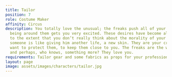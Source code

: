 ```yaml
---
title: Tailor
position: 7
role: Costume Maker
affinity: Circus
description: You totally love the unusual; the freaks push all of your buttons and
  being around them gets you very excited. These desires have become all-encompassing
  to the extent that you don’t really think about the morality of your desires. Dressing
  someone is like giving him another life, a new skin. They are your creature. You
  want to protect them, to keep them close to you. The freaks are the way to gratification
  and perhaps, who knows, something more? They love you.
requirements: Tailor gear and some fabrics as props for your profession
layout: page
image: assets/images/characters/tailor.jpg
---
```

